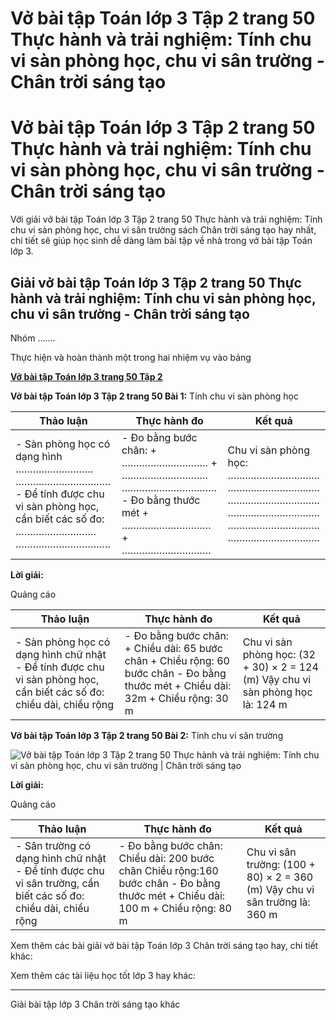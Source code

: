 # Vở bài tập Toán lớp 3 Tập 2 trang 50 Thực hành và trải nghiệm: Tính chu vi sàn phòng học, chu vi sân trường - Chân trời sáng tạo

# Vở bài tập Toán lớp 3 Tập 2 trang 50 Thực hành và trải nghiệm: Tính chu vi sàn phòng học, chu vi sân trường - Chân trời sáng tạo

Với giải vở bài tập Toán lớp 3 Tập 2 trang 50 Thực hành và trải nghiệm: Tính chu vi sàn phòng học, chu vi sân trường sách Chân trời sáng tạo hay nhất, chi tiết sẽ giúp học sinh dễ dàng làm bài tập về nhà trong vở bài tập Toán lớp 3.

## Giải vở bài tập Toán lớp 3 Tập 2 trang 50 Thực hành và trải nghiệm: Tính chu vi sàn phòng học, chu vi sân trường - Chân trời sáng tạo

Nhóm …….

Thực hiện và hoàn thành một trong hai nhiệm vụ vào bảng

[**Vở bài tập Toán lớp 3 trang 50 Tập 2**](https://vietjack.com/vbt-toan-3-ct/vbt-toan-lop-3-trang-50-tap-2.jsp)

**Vở bài tập Toán lớp 3 Tập 2 trang 50 Bài 1:** Tính chu vi sàn phòng học

Thảo luận |  Thực hành đo |  Kết quả  
---|---|---  
\- Sàn phòng học có dạng hình ……………………… …………………………… \- Để tính được chu vi sàn phòng học, cần biết các số đo: ………………………. …………………………… |  \- Đo bằng bước chân:  \+ ………………………… \+ ………………………… …………………………… \- Đo bằng thước mét \+ …………………………. \+ …………………………. |  Chu vi sàn phòng học:  ………………………….. ………………………….. ………………………….. ………………………….. ………………………….. …………………………..  
  
**Lời giải:**

Quảng cáo

Thảo luận |  Thực hành đo |  Kết quả  
---|---|---  
\- Sàn phòng học có dạng hình chữ nhật  \- Để tính được chu vi sàn phòng học, cần biết các số đo: chiều dài, chiều rộng |  \- Đo bằng bước chân:  \+ Chiều dài: 65 bước chân \+ Chiều rộng: 60 bước chân \- Đo bằng thước mét \+ Chiều dài: 32m \+ Chiều rộng: 30 m |  Chu vi sàn phòng học:  (32 + 30) × 2 = 124 (m) Vậy chu vi sàn phòng học là: 124 m  
  
**Vở bài tập Toán lớp 3 Tập 2 trang 50 Bài 2:** Tính chu vi sân trường

![Vở bài tập Toán lớp 3 Tập 2 trang 50 Thực hành và trải nghiệm: Tính chu vi sàn phòng học, chu vi sân trường | Chân trời sáng tạo ](https://vietjack.com/vbt-toan-3-ct/images/thuc-hanh-va-trai-nghiem-tinh-chu-vi-san-phong-hoc-chu-vi-san-truong.PNG)

**Lời giải:**

Quảng cáo

Thảo luận |  Thực hành đo |  Kết quả  
---|---|---  
\- Sân trường có dạng hình chữ nhật \- Để tính được chu vi sân trường, cần biết các số đo: chiều dài, chiều rộng |  \- Đo bằng bước chân:  Chiều dài: 200 bước chân Chiều rộng:160 bước chân \- Đo bằng thước mét \+ Chiều dài: 100 m \+ Chiều rộng: 80 m |  Chu vi sân trường:  (100 + 80) × 2 = 360 (m) Vậy chu vi sân trường là: 360 m  
  
Xem thêm các bài giải vở bài tập Toán lớp 3 Chân trời sáng tạo hay, chi tiết khác:

Xem thêm các tài liệu học tốt lớp 3 hay khác:

* * *

Giải bài tập lớp 3 Chân trời sáng tạo khác
